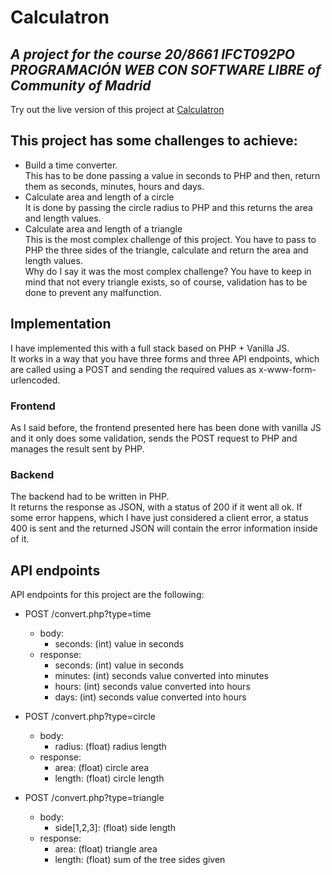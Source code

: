 # Calculatron

## _A project for the course 20/8661 IFCT092PO PROGRAMACIÓN WEB CON SOFTWARE LIBRE of Community of Madrid_

Try out the live version of this project at [Calculatron](https://calculatron.adornapps.com)

## This project has some challenges to achieve:

-   Build a time converter.  
     This has to be done passing a value in seconds to PHP
    and then, return them as seconds, minutes, hours and days.
-   Calculate area and length of a circle  
     It is done by passing the circle radius to PHP and
    this returns the area and length values.
-   Calculate area and length of a triangle  
     This is the most complex challenge of this project.
    You have to pass to PHP the three sides of the triangle,
    calculate and return the area and length values.  
    Why do I say it was the most complex challenge?
    You have to keep in mind that not every triangle exists, so
    of course, validation has to be done to prevent any malfunction.

## Implementation

I have implemented this with a full stack based on PHP + Vanilla JS.  
It works in a way that you have three forms and three API endpoints,
which are called using a POST and sending the required values as x-www-form-urlencoded.

### Frontend

As I said before, the frontend presented here has been done with vanilla JS and it only
does some validation, sends the POST request to PHP and manages the result sent by PHP.

### Backend

The backend had to be written in PHP.  
It returns the response as JSON, with a status of 200 if it went all ok.
If some error happens, which I have just considered a client error, a status 400
is sent and the returned JSON will contain the error information inside of it.

## API endpoints

API endpoints for this project are the following:

-   POST /convert.php?type=time

    -   body:
        -   seconds: (int) value in seconds
    -   response:
        -   seconds: (int) value in seconds
        -   minutes: (int) seconds value converted into minutes
        -   hours: (int) seconds value converted into hours
        -   days: (int) seconds value converted into hours

-   POST /convert.php?type=circle

    -   body:
        -   radius: (float) radius length
    -   response:
        -   area: (float) circle area
        -   length: (float) circle length

-   POST /convert.php?type=triangle
    -   body:
        -   side[1,2,3]: (float) side length
    -   response:
        -   area: (float) triangle area
        -   length: (float) sum of the tree sides given
